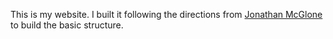 This is my website.  I built it following the directions from [Jonathan McGlone](http://jmcglone.com/guides/github-pages/) to build the basic structure. 
